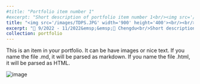 ```yaml
---
#title: "Portfolio item number 1"
#excerpt: "Short description of portfolio item number 1<br/><img src='/images/500x300.png'>"
title: "<img src='/images/TDPS.JPG' width='900' height='400'><br/><br/>Portfolio item number 1"
excerpt: "📅 9/2022 - 11/2022&emsp;&emsp;📍 Chengdu<br/>Short description of portfolio item number 1 - test"
collection: portfolio
---
```


This is an item in your portfolio. It can be have images or nice text. If you name the file .md, it will be parsed as markdown. If you name the file .html, it will be parsed as HTML. 

![image](/images/3953273590_704e3899d5_m.jpg)

 